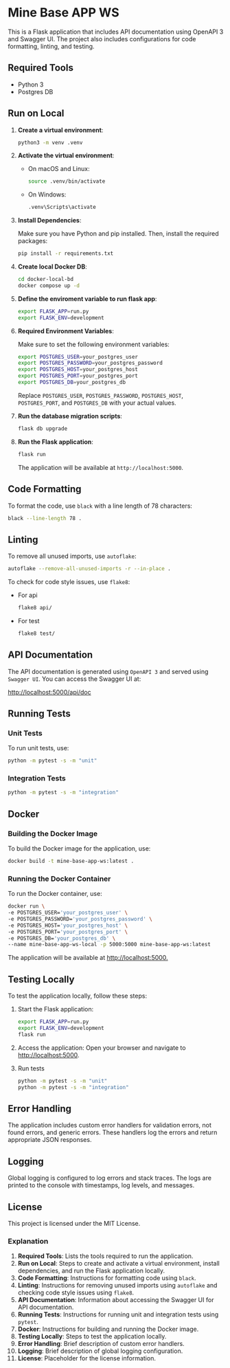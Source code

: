 # Mine Base APP WS

This is a Flask application that includes API documentation using OpenAPI 3 and Swagger UI. The project also includes configurations for code formatting, linting, and testing.

## Required Tools

- Python 3
- Postgres DB

## Run on Local

1. **Create a virtual environment**:

   ```sh
   python3 -m venv .venv
   ```

2. **Activate the virtual environment**:

   - On macOS and Linux:
     ```sh
     source .venv/bin/activate
     ```
   - On Windows:
     ```sh
     .venv\Scripts\activate
     ```

3. **Install Dependencies**:

   Make sure you have Python and pip installed. Then, install the required packages:

   ```sh
   pip install -r requirements.txt
   ```

4. **Create local Docker DB**:

   ```sh
   cd docker-local-bd
   docker compose up -d
   ```

5. **Define the enviroment variable to run flask app**:

   ```sh
   export FLASK_APP=run.py
   export FLASK_ENV=development
   ```

6. **Required Environment Variables**:

    Make sure to set the following environment variables:

    ```sh
    export POSTGRES_USER=your_postgres_user
    export POSTGRES_PASSWORD=your_postgres_password
    export POSTGRES_HOST=your_postgres_host
    export POSTGRES_PORT=your_postgres_port
    export POSTGRES_DB=your_postgres_db
    ```

    Replace `POSTGRES_USER`, `POSTGRES_PASSWORD`, `POSTGRES_HOST`, `POSTGRES_PORT`, and `POSTGRES_DB` with your actual values.

7. **Run the database migration scripts**:

   ```sh
   flask db upgrade
   ```

8. **Run the Flask application**:

   ```sh
   flask run
   ```

   The application will be available at `http://localhost:5000`.

## Code Formatting

To format the code, use `black` with a line length of 78 characters:

```sh
black --line-length 78 .
```

## Linting

To remove all unused imports, use `autoflake`:

```sh
autoflake --remove-all-unused-imports -r --in-place .
```

To check for code style issues, use `flake8`:

- For api

  ```sh
  flake8 api/
  ```

- For test
  ```sh
  flake8 test/
  ```

## API Documentation

The API documentation is generated using `OpenAPI 3` and served using `Swagger UI`. You can access the Swagger UI at:

<http://localhost:5000/api/doc>

## Running Tests

### Unit Tests

To run unit tests, use:

```sh
python -m pytest -s -m "unit"
```

### Integration Tests

```sh
python -m pytest -s -m "integration"
```

## Docker

### Building the Docker Image

To build the Docker image for the application, use:

```sh
docker build -t mine-base-app-ws:latest .
```

### Running the Docker Container

To run the Docker container, use:

```sh
docker run \
-e POSTGRES_USER='your_postgres_user' \
-e POSTGRES_PASSWORD='your_postgres_password' \
-e POSTGRES_HOST='your_postgres_host' \
-e POSTGRES_PORT='your_postgres_port' \
-e POSTGRES_DB='your_postgres_db' \
--name mine-base-app-ws-local -p 5000:5000 mine-base-app-ws:latest 
```

The application will be available at
<http://localhost:5000.>

## Testing Locally

To test the application locally, follow these steps:

1. Start the Flask application:

   ```sh
   export FLASK_APP=run.py
   export FLASK_ENV=development
   flask run
   ```

2. Access the application: Open your browser and navigate to <http://localhost:5000>.

3. Run tests

   ```sh
   python -m pytest -s -m "unit"
   python -m pytest -s -m "integration"
   ```

## Error Handling

The application includes custom error handlers for validation errors, not found errors, and generic errors. These handlers log the errors and return appropriate JSON responses.

## Logging

Global logging is configured to log errors and stack traces. The logs are printed to the console with timestamps, log levels, and messages.

## License

This project is licensed under the MIT License.

### Explanation

1. **Required Tools**: Lists the tools required to run the application.
2. **Run on Local**: Steps to create and activate a virtual environment, install dependencies, and run the Flask application locally.
3. **Code Formatting**: Instructions for formatting code using `black`.
4. **Linting**: Instructions for removing unused imports using `autoflake` and checking code style issues using `flake8`.
5. **API Documentation**: Information about accessing the Swagger UI for API documentation.
6. **Running Tests**: Instructions for running unit and integration tests using `pytest`.
7. **Docker**: Instructions for building and running the Docker image.
8. **Testing Locally**: Steps to test the application locally.
9. **Error Handling**: Brief description of custom error handlers.
10. **Logging**: Brief description of global logging configuration.
11. **License**: Placeholder for the license information.
